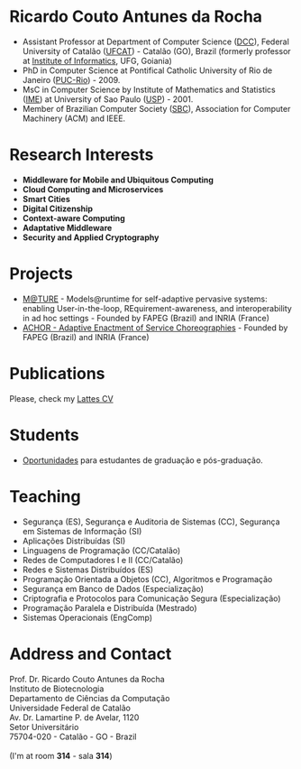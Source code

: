 # Ricardo Couto Antunes da Rocha

* Assistant Professor at Department of Computer Science ([DCC](https://dcc.catalao.ufg.br/)), Federal University of Catalão ([UFCAT](https://portal.ufcat.edu.br/)) - Catalão (GO), Brazil (formerly professor at [Institute of Informatics](http://www.inf.ufg.br/), UFG, Goiania)
* PhD in Computer Science at Pontifical Catholic University of Rio de Janeiro ([PUC-Rio](http://www.puc-rio.br/english/)) - 2009.
* MsC in Computer Science by Institute of Mathematics and Statistics ([IME](http://www.ime.usp.br/dcc)) at University of Sao Paulo ([USP](http://www.usp.br)) - 2001.
* Member of Brazilian Computer Society ([SBC](http://www.sbc.org.br/)), Association for Computer Machinery (ACM) and IEEE.

<!-- <img align="right" height="150" src="img/foto-ufcat.png" /> -->


# Research Interests

+ **Middleware for Mobile and Ubiquitous Computing** 
+ **Cloud Computing and Microservices**
+ **Smart Cities**
+ **Digital Citizenship**
+ **Context-aware Computing**
+ **Adaptative Middleware**
+ **Security and Applied Cryptography**

# Projects

+ <a href="http://www.inf.ufg.br/~fmc/mature/">M@TURE</a> - Models@runtime for self-adaptive pervasive systems: enabling User-in-the-loop, REquirement-awareness, and interoperability in ad hoc settings - Founded by FAPEG (Brazil) and INRIA (France)
+ <a href="http://www.inf.ufg.br/projects/achor">ACHOR - Adaptive Enactment of Service Choreographies</a> - Founded by FAPEG (Brazil) and INRIA (France)

# Publications

Please, check my [Lattes CV](http://buscatextual.cnpq.br/buscatextual/visualizacv.do?id=K4710178U0)

# Students

+ [Oportunidades](opportunities.html) para estudantes de graduação e pós-graduação.


# Teaching

+ Segurança (ES), Segurança e Auditoria de Sistemas (CC), Segurança em Sistemas de Informação (SI)
+ Aplicações Distribuídas (SI)
+ Linguagens de Programação (CC/Catalão)
+ Redes de Computadores I e II (CC/Catalão)
+ Redes e Sistemas Distribuídos (ES)
+ Programação Orientada a Objetos (CC), Algoritmos e Programação
+ Segurança em Banco de Dados (Especialização)
+ Criptografia e Protocolos para Comunicação Segura (Especialização)
+ Programação Paralela e Distribuída (Mestrado)
+ Sistemas Operacionais (EngComp)


# Address and Contact

Prof. Dr. Ricardo Couto Antunes da Rocha<br>
Instituto de Biotecnologia<br>
Departamento de Ciências da Computação<br>
Universidade Federal de Catalão<br>
Av. Dr. Lamartine P. de Avelar, 1120<br>
Setor Universitário<br>
75704-020 - Catalão - GO - Brazil<br>
<a href="javascript:location='mailto:\u0072\u0063\u0061\u0072\u006f\u0063\u0068\u0061\u0040\u0075\u0066\u0063\u0061\u0074\u002e\u0065\u0064\u0075\u002e\u0062\u0072';void 0"><script type="text/javascript">document.write('\u0072\u0063\u0061\u0072\u006f\u0063\u0068\u0061\u0040\u0075\u0066\u0063\u0061\u0074\u002e\u0065\u0064\u0075\u002e\u0062\u0072')</script></a><br>
(I'm at room **314** - sala **314**)
